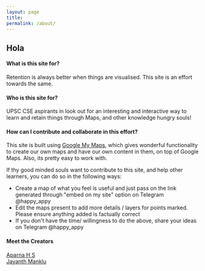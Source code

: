 ```yaml
---
layout: page
title:
permalink: /about/
---
```


## Hola


#### What is this site for?


Retention is always better when things are visualised. This site is an effort towards the same.
<br>
#### Who is this site for?

UPSC CSE aspirants in look out for an interesting and interactive way to learn and retain things through Maps, and other knowledge hungry souls!

#### How can I contribute and collaborate in this effort?

This site is built using [Google My Maps](https://www.google.com/maps/about/mymaps/), which gives wonderful functionality to create our own maps and have our own content in them, on top of Google Maps. Also, its pretty easy to work with.

If thy good minded souls want to contribute to this site, and help other learners, you can do so in the following ways:

- Create a map of what you feel is useful and just pass on the link generated through "embed on my site" option on Telegram @happy_appy
- Edit the maps present to add more details / layers for points marked. Please ensure anything added is factually correct
- If you don't have the time/ willingness to do the above, share your ideas on Telegram @happy_appy


#### Meet the Creators

[Aparna H S](https://www.linkedin.com/in/aparna-h-s-67a3585a/)
<br>[Jayanth Manklu](https://www.linkedin.com/in/jayanthmanklu/)
